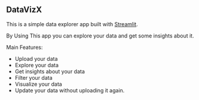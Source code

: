 ## DataVizX

This is a simple data explorer app built with [Streamlit](tiny.cc/DataVizX). 

By Using This app you can explore your data and get some insights about it.

Main Features:

  * Upload your data
  * Explore your data
  * Get insights about your data
  * Filter your data
  * Visualize your data
  * Update your data without uploading it again.
    

